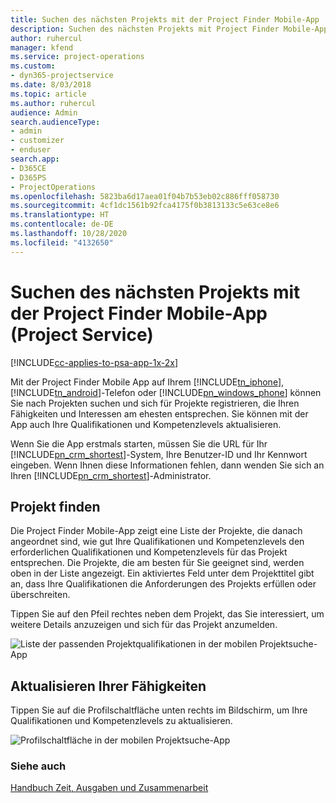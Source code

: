 ```yaml
---
title: Suchen des nächsten Projekts mit der Project Finder Mobile-App
description: Suchen des nächsten Projekts mit Project Finder Mobile-App für Project Service
author: ruhercul
manager: kfend
ms.service: project-operations
ms.custom:
- dyn365-projectservice
ms.date: 8/03/2018
ms.topic: article
ms.author: ruhercul
audience: Admin
search.audienceType:
- admin
- customizer
- enduser
search.app:
- D365CE
- D365PS
- ProjectOperations
ms.openlocfilehash: 5823ba6d17aea01f04b7b53eb02c886fff058730
ms.sourcegitcommit: 4cf1dc1561b92fca4175f0b3813133c5e63ce8e6
ms.translationtype: HT
ms.contentlocale: de-DE
ms.lasthandoff: 10/28/2020
ms.locfileid: "4132650"
---
```

# <a name="find-your-next-project-with-the-project-finder-mobile-app-project-service"></a>Suchen des nächsten Projekts mit der Project Finder Mobile-App (Project Service)

[!INCLUDE[cc-applies-to-psa-app-1x-2x](../includes/cc-applies-to-psa-app-1x-2x.md)]

Mit der Project Finder Mobile App auf Ihrem [!INCLUDE[tn_iphone](../includes/tn-iphone.md)], [!INCLUDE[tn_android](../includes/tn-android.md)]-Telefon oder [!INCLUDE[pn_windows_phone](../includes/pn-windows-phone.md)] können Sie nach Projekten suchen und sich für Projekte registrieren, die Ihren Fähigkeiten und Interessen am ehesten entsprechen. Sie können mit der App auch Ihre Qualifikationen und Kompetenzlevels aktualisieren.  
  
 Wenn Sie die App erstmals starten, müssen Sie die URL für Ihr [!INCLUDE[pn_crm_shortest](../includes/pn-crm-shortest.md)]-System, Ihre Benutzer-ID und Ihr Kennwort eingeben. Wenn Ihnen diese Informationen fehlen, dann wenden Sie sich an Ihren [!INCLUDE[pn_crm_shortest](../includes/pn-crm-shortest.md)]-Administrator.  
  
## <a name="find-a-project"></a>Projekt finden  
 Die Project Finder Mobile-App zeigt eine Liste der Projekte, die danach angeordnet sind, wie gut Ihre Qualifikationen und Kompetenzlevels den erforderlichen Qualifikationen und Kompetenzlevels für das Projekt entsprechen. Die Projekte, die am besten für Sie geeignet sind, werden oben in der Liste angezeigt. Ein aktiviertes Feld unter dem Projekttitel gibt an, dass Ihre Qualifikationen die Anforderungen des Projekts erfüllen oder überschreiten.  
  
 Tippen Sie auf den Pfeil rechtes neben dem Projekt, das Sie interessiert, um weitere Details anzuzeigen und sich für das Projekt anzumelden.  
  
 ![Liste der passenden Projektqualifikationen in der mobilen Projektsuche-App](../psa/media/project-service-project-finder-list.png "Liste der passenden Projektqualifikationen in der mobilen Projektsuche-App")  
  
## <a name="update-your-skills"></a>Aktualisieren Ihrer Fähigkeiten  
 Tippen Sie auf die Profilschaltfläche unten rechts im Bildschirm, um Ihre Qualifikationen und Kompetenzlevels zu aktualisieren.  
  
 ![Profilschaltfläche in der mobilen Projektsuche-App](../psa/media/project-service-project-finder-profile.png "Profilschaltfläche in der mobilen Projektsuche-App")  
  
### <a name="see-also"></a>Siehe auch  
 [Handbuch Zeit, Ausgaben und Zusammenarbeit](../psa/time-expense-collaboration-guide.md)

